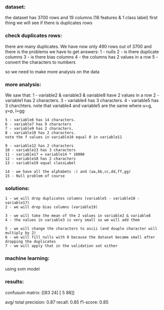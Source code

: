### dataset:
the dataset has 3700 rows and 19 columns (18 features & 1 class label)
first thing we will see if there is duplicates rows

### check duplicates rows:
there are many duplicates. We have now only 490 rows out of 3700
and there is the problems we have to get answers:
    1 - nulls
    2 - is there duplicate columns 
    3 - is there bias columns
    4 - the columns has 2 values in a row
    5 - convert the characters to numbers
    
so we need to make more analysis on the data

### more analysis:
We saw that:
    1 - variable2 & variable3 & variable8 have 2 values in a row
    2 - variable1 has 2 characters.
    3 - variable4 has 3 characters.
    4 - variable5 has 3 charchters.
    note that variable4 and variable5 are the same where
    u=g, y=p, l=gg
    
    5 - variable6 has 14 characters.
    6 - variable7 has 9 characters
    7 - variable9 has 2 characters.
    8 - variable10 has 2 characters.
    note the f values in variable10 equal 0 in variable11
    
    9 - variable12 has 2 characters
    10 - variable13 has 3 characters
    11 - variable17 = variable14 * 10000
    12 - variable18 has 2 characters
    13 - variable19 equal classLabel
    
    14 - we have all the alphabets :) and (aa,bb,cc,dd,ff,gg)
    15 - Null problem of course

### solutions:
    1 - we will drop duplicates columns (variable5 - variable10 - variable17)
    2 - we will drop bias columns (variable19)
    
    3 - we will take the mean of the 2 values in variable2 & variable8
    4 - the values in variable3 is very small so we will add them
    
    5 - we will change the characters to ascii (and douple character will multiply by 2)
    6 - we will fill nulls with 0 because the dataset became small after dropping the duplicates
    7 - we will apply that in the validation set either

### machine learning:
using svm model 

### results:
confusuin matrix: 
[[83 24]
 [ 5 88]]

avg/ total
precision: 0.87
recall:    0.85
f1-score:  0.85

